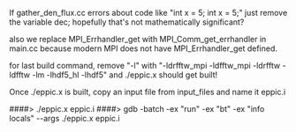 
  If gather_den_flux.cc errors about code like "int x = 5; int x = 5;" just remove the variable dec;
  hopefully that's not mathematically significant?

  also we replace MPI_Errhandler_get with MPI_Comm_get_errhandler in main.cc because
  modern MPI does not have MPI_Errhandler_get defined.

  for last build command, remove "-l<doesnt exist>" with
  "-ldrfftw_mpi -ldfftw_mpi -ldrfftw -ldfftw -lm -lhdf5_hl -lhdf5"
  and ./eppic.x should get built!

  Once ./eppic.x is built, copy an input file from input_files and name it eppic.i

  ####> ./eppic.x eppic.i
  ####> gdb -batch -ex "run" -ex "bt" -ex "info locals" --args ./eppic.x eppic.i
